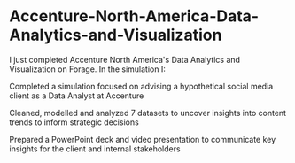 # Accenture-North-America-Data-Analytics-and-Visualization
I just completed Accenture North America's Data Analytics and Visualization on Forage. In the simulation I:


Completed a simulation focused on advising a hypothetical social media client as a Data Analyst at Accenture


Cleaned, modelled and analyzed 7 datasets to uncover insights into content trends to inform strategic decisions


Prepared a PowerPoint deck and video presentation to communicate key insights for the client and internal stakeholders
